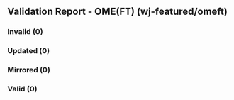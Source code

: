 ## Validation Report - OME(FT) (wj-featured/omeft)


### Invalid (0)
### Updated (0)
### Mirrored (0)
### Valid (0)
